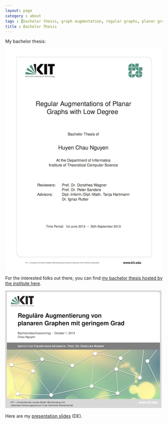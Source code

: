 ```yaml
---
layout: page
category : about
tags : [bachelor thesis, graph augmentation, regular graphs, planar graphs]
title : Bachelor Thesis
---
```

My bachelor thesis:

[![Bachelor Thesis](/assets/img/bachelor1.jpg "Regular Augmentations of Planar Graphs with Low Degree")](http://i11www.iti.uni-karlsruhe.de/_media/teaching/theses/ba_chaunguyen.pdf)

For the interested folks out there, you can find [my bachelor thesis hosted by the institute here](http://i11www.iti.uni-karlsruhe.de/_media/teaching/theses/ba_chaunguyen.pdf).

[![Bachelor Thesis Slides](/assets/img/bachelor2.jpg "Regular Augmentations of Planar Graphs with Low Degree Presentation Slides")](/assets/docs/BachelorThesis_Pres.pdf)

Here are my [presentation slides](/assets/docs/BachelorThesis_Pres.pdf) (DE).